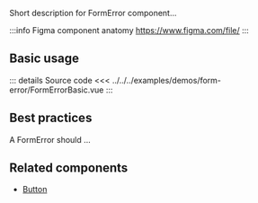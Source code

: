 Short description for FormError component...

:::info Figma component anatomy
https://www.figma.com/file/
:::

## Basic usage

<FormErrorBasic />

::: details Source code
<<< ../../../examples/demos/form-error/FormErrorBasic.vue
:::

## Best practices

A FormError should ...

## Related components

- [Button](/components/button/button.doc)
